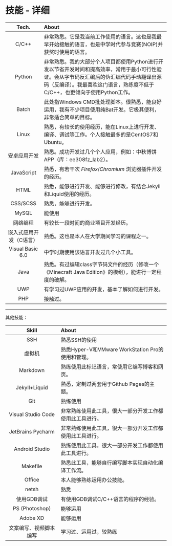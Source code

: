 # 技能 - 详细

|          Tech.          |                            About                             |
| :---------------------: | :----------------------------------------------------------- |
|    C/C++     | 非常熟悉。它是我当前工作使用的语言。这也是我最早开始接触的语言，也是中学时代参与竞赛(NOIP)并获奖时使用的语言。 |
|    Python    | 非常熟悉。我的大部分个人项目都使用Python进行开发以节省开发时间和提高效率，常用于最小可行性验证。会从字节码反汇编后的伪汇编代码手动翻译出源码（反编译）。我最喜欢这门语言，熟练度不低于C/C++，也更倾向于使用Python工作。 |
|    Batch     | 此处指Windows CMD批处理脚本。很熟悉，能良好运用，我有不少项目使用纯Bat开发。它极其便利，非常适合简单的目标。 |
|    Linux     | 熟悉，有较长的使用经历，能在Linux上进行开发、编译、调试等工作。个人接触最多的是CentOS7和Ubuntu。 |
|      安卓应用开发       | 熟悉。成功开发过几个个人应用，例如：中秋博饼APP（库：ee308fz_lab2）。 |
|       JavaScript        |   熟悉，有若干次 *Firefox*/*Chromium* 浏览器插件开发的经历。                |
|          HTML           | 熟悉，能够进行开发、能够进行修改，有结合Jekyll和Liquid使用的经历。 |
|        CSS/SCSS         |                     熟悉，能够进行开发。                     |
|          MySQL          |            能使用            |
|        网络编程         | 有较长一段时间的商业项目开发经历。 |
| 嵌入式应用开发（C语言） |          熟悉。这也是本人在大学期间学习的课程之一。          |
|    Visual Basic 6.0     | 中学时期使用该语言开发过几个小工具。 |
|          Java           | 熟悉。有过编辑class字节码文件的经历（修改一个《Minecraft Java Edition》的模组），能进行一定程度的破解。 |
|           UWP           |        有学习过UWP应用的开发，基本了解如何进行开发。         |
|           PHP           |                            接触过。                            |

---

其他技能：

|         Skill          |                            About                             |
| :--------------------: | :----------------------------------------------------------- |
|          SSH           | 熟悉SSH的使用 |
|         虚拟机         | 熟悉Hyper-V和VMware WorkStation Pro的使用和管理。 |
|        Markdown        |         熟练使用此标记语言，常使用它编写博客和网页。         |
|     Jekyll+Liquid      |                 熟悉，定制过两套用于Github Pages的主题。                 |
|          Git           |                           熟练使用                           |
|   Visual Studio Code   |   非常熟练使用此工具，很大一部分开发工作都使用此工具进行。   |
|   JetBrains Pycharm    |   非常熟练使用此工具，很大一部分开发工作都使用此工具进行。   |
|     Android Studio     |     熟练使用此工具，很大一部分开发工作都使用此工具进行。     |
|        Makefile        |      熟悉此工具，能够自行编写脚本实现自动化编译工作流。      |
|         Office         |                  本人能够熟练运用办公技能。                  |
|         netsh          |                熟悉                |
|      使用GDB调试       |             有使用GDB调试C/C++语言的程序的经验。             |
|     PS (Photoshop)     |                           能够运用                           |
|        Adobe XD        |                           能够运用                           |
| 文案编写、视频脚本编写 |                    学习过、运用过，较熟练                    |

